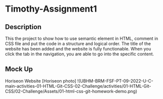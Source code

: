 # Timothy-Assignment1

## Description 

This the project to show how to use semantic element in HTML, comment in CSS file and put the code in a structure and logical order. The title of the website has been added and the website is fully functionable. When you click the tab in the navigation, you are able to go into the specific content.

## Mock Up

Horiseon Website [Horiseon photo] !(UBHM-BRM-FSF-PT-09-2022-U-C-main-activities-01-HTML-Git-CSS-02-Challenge/activities/01-HTML-Git-CSS/02-Challenge/Assets/01-html-css-git-homework-demo.png)
